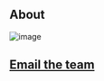 ## About

![image](https://krorgs.github.io/img/RunChampsCool.png)

## [**Email the team**](mailto:skriegman@g.harvard.edu,Douglas.Blackiston@tufts.edu,Michael.Levin@tufts.edu,josh.bongard@uvm.edu)

